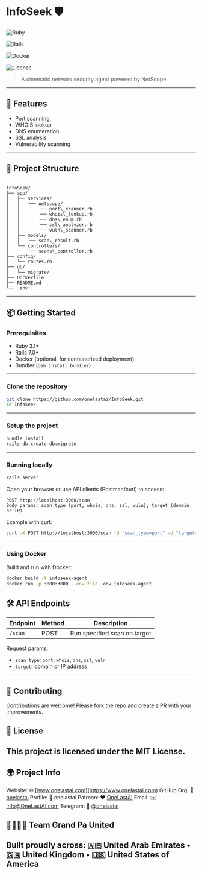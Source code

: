 # InfoSeek 🛡️

![Ruby](https://img.shields.io/badge/Ruby-3.1-red.svg) 

![Rails](https://img.shields.io/badge/Rails-7.0-green.svg) 

![Docker](https://img.shields.io/badge/Docker-Ready-blue.svg) 

![License](https://img.shields.io/badge/License-MIT-blue.svg)

> A cinematic network security agent powered by NetScope.

---

## 🚀 Features

- Port scanning
- WHOIS lookup
- DNS enumeration
- SSL analysis
- Vulnerability scanning

---

## 📁 Project Structure

```

InfoSeek/
├── app/
│   ├── services/
│   │   └── netscope/
│   │       ├── port\_scanner.rb
│   │       ├── whois\_lookup.rb
│   │       ├── dns\_enum.rb
│   │       ├── ssl\_analyzer.rb
│   │       └── vuln\_scanner.rb
│   ├── models/
│   │   └── scan\_result.rb
│   └── controllers/
│       └── scans\_controller.rb
├── config/
│   └── routes.rb
├── db/
│   └── migrate/
├── Dockerfile
├── README.md
└── .env

````

---

## 📦 Getting Started

### Prerequisites

- Ruby 3.1+
- Rails 7.0+
- Docker (optional, for containerized deployment)
- Bundler (`gem install bundler`)

---

### Clone the repository

```bash
git clone https://github.com/onelastai/InfoSeek.git
cd InfoSeek
````

---

### Setup the project

```bash
bundle install
rails db:create db:migrate
```

---

### Running locally

```bash
rails server
```

Open your browser or use API clients (Postman/curl) to access:

```
POST http://localhost:3000/scan
Body params: scan_type (port, whois, dns, ssl, vuln), target (domain or IP)
```

Example with curl:

```bash
curl -X POST http://localhost:3000/scan -d "scan_type=port" -d "target=scanme.nmap.org"
```

---

### Using Docker

Build and run with Docker:

```bash
docker build -t infoseek-agent .
docker run -p 3000:3000 --env-file .env infoseek-agent
```


## 🛠️ API Endpoints

| Endpoint | Method | Description                  |
| -------- | ------ | ---------------------------- |
| `/scan`  | POST   | Run specified scan on target |

Request params:

* `scan_type`: `port`, `whois`, `dns`, `ssl`, `vuln`
* `target`: domain or IP address

---

## 🙌 Contributing

Contributions are welcome! Please fork the repo and create a PR with your improvements.


## 📄 License

This project is licensed under the MIT License.
---
## 🌍 Project Info

Website: 🌐 [www.onelastai.com](https://www.onelastai.com)
GitHub Org: 👑 [onelastai](https://github.com/onelastai)
Profile: 👤 onelastai
Patreon: ❤️ [OneLastAI](https://www.patreon.com/onelastai)
Email: ✉️ [info@OneLastAI.com](mailto:info@OneLastAI.com)
Telegram: 💬 [@onelastai](https://t.me/onelastai)

👨‍👨‍👧‍👦 Team Grand Pa United
---
Built proudly across: 🇦🇪 United Arab Emirates • 🇬🇧 United Kingdom • 🇺🇸 United States of America
---
